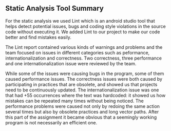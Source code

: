 
## Static Analysis Tool Summary

For the static analysis we used Lint which is an android studio tool that helps detect potential issues, bugs and coding style violations in the source code without executing it. We added Lint to our project to make our code better and find mistakes easily.

The Lint report contained various kinds of warnings and problems and the team focused on issues in different categories such as peformance, internationalization and correctness. Two correctness, three performance and one internationalization issue were reviewed by the team. 

While some of the issues were causing bugs in the program, some of them caused performance issues. The correctness issues were both caused by participating in practices that are obsolete, and showed us that projects need to be continuously updated. The internationalization issue was one that had +55 occurrences where the text was hardcoded: it showed us how mistakes can be repeated many times without being noticed. The performance problems were caused not only by redoing the same action several times but also by obsolete practices and long vector paths. After this part of the assignment it became obvious that a seemingly working program is not necessarily an efficient one.

